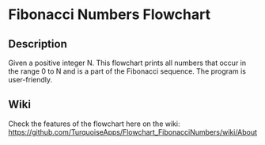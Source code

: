# Fibonacci Numbers Flowchart

## Description
Given a positive integer N. This flowchart prints all numbers that occur in the range 0 to N and is a part of the Fibonacci sequence. The program is user-friendly.

## Wiki
Check the features of the flowchart here on the wiki: https://github.com/TurquoiseApps/Flowchart_FibonacciNumbers/wiki/About
